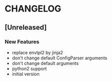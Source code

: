 # CHANGELOG


## [Unreleased]

### New Features
- replace envtpl2 by jinja2
- don't change default ConfigParser arguments
- don't change default arguments
- python2 support
- initial version






